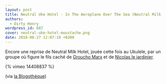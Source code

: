 ```yaml
---
layout: post
title: Neutral Uke Hotel - In The Aeroplane Over The Sea (Neutral Milk Hotel)
authors:
  - Dirty Henry
wordpress_id: 687
cover: neutral-uke-hotel-moustache.png
date: 2010-08-27 12:07:19 +0200
---
```


Encore une reprise de Neutral Milk Hotel, jouée cette fois au Ukulele, par un
groupe où figure le fils caché de
[Groucho Marx](http://www.google.fr/images?q=groucho) et de [Nicolas le
jardinier][1].

{% vimeo 14408837 %}

(via
[la Blogothèque](http://www.blogotheque.net/NxNE-Blogotheque-Series-Part-Two))

[1]: https://www.google.fr/search?q=nicolas+le+jardinier&tbm=isch
